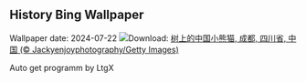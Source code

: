 ## History Bing Wallpaper
Wallpaper date: 2024-07-22
![](https://www.bing.com/th?id=OHR.TheGreatHeat2024_ZH-CN5359095820_UHD.jpg&w=1000)Download: [树上的中国小熊猫, 成都, 四川省, 中国 (© Jackyenjoyphotography/Getty Images)](https://www.bing.com/th?id=OHR.TheGreatHeat2024_ZH-CN5359095820_UHD.jpg)

Auto get programm by LtgX
